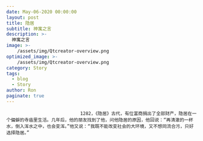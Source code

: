 ```yaml
---
date: May-06-2020 00:00:00
layout: post
title: 隐居
subtitle: 神寓之言
description: >-
  神寓之言
image: >-
    /assets/img/Qtcreator-overview.png
optimized_image: >-
    /assets/img/Qtcreator-overview.png
category: Story
tags:
  - blog
  - Story
author: Ron
paginate: true
---
```


							　　1282，《隐居》古代，有位富商捐出了全部财产，隐居在一个偏僻的寺庙里生活。几年后，他的朋友找到了他，问他隐居的原因，他回说：“再清澈的一杯水，倒入浑水之中，也会变浑。”他又说：“我既不能改变社会的大环境，又不想同流合污，只好选择隐居。”
							
							
						
